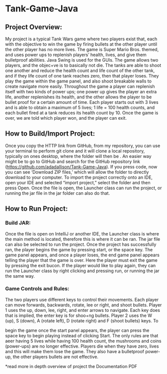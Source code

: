 # Tank-Game-Java


## Project Overview:
My project is a typical Tank Wars game where two players exist that, each with the objective to win the game by firing bullets at the other player until 
the other player has no more lives. The game is Super Mario Bros. themed, and uses power ups to replenish players’ health, lives, and give them bulletproof 
abilities. Java Swing is used for the GUIs. The game allows two players, and the objec+ve is to basically not die. The tanks 
are able to shoot one another and reduce the health count and life count of the other tank, and if they life count of one tank reaches zero, then that player 
loses. They play the game within the game panel, and also shoot breakable walls to create navigate more easily. Throughout the game a player can replenish itself 
with two kinds of power ups; one power up gives the player an extra life, another replenishes its health, and the other allows the player to be bullet proof for
a certain amount of time. Each player starts out with 3 lives and is able to obtain a maximum of 5 lives; 1 life = 100 health counts, and each bullet fired at a 
tank reduces its health count by 10. Once the game is over, we are told which player won, and the player can exit.

## How to Build/Import Project:
Once you copy the HTTP link from GitHub, from my repository, you can use your terminal to perform git clone and it will clone a local repository,
typically on ones desktop, where the folder will then be . An easier way might be to go to GitHub and search for the GitHub repository link 
(https://github.com/adadallison/Tank-Game-Java). If you press code, now you can see ‘Download ZIP files,’ which will allow the folder to directly
download to your computer. To import the project correctly onto an IDE, open your IDE and selected “import project,” select the folder and then press Open. 
Once the file is open, the Launcher class can run the project, or running the jar file in the jar folder can also do that.


## How to Run Project:

### Build JAR:
Once the file is open on IntelliJ or another IDE, the Launcher class is where the main method is located, therefore this is where it can be ran. The jar file can also be selected to run the project. Once the project has successfully ran, the player begins the game by pressing start, or the space key. The game panel appears, and once a player loses, the end game panel appears telling the player that the game is over. Here the player must exit the game by pressing the exit bucon. If the player would like to play again, they can run the Launcher class by right clicking and pressing run, or running the jar the same way.

### Game Controls and Rules:
The two players use different keys to control their movements. Each player can move forwards, backwards, rotate, lee or right, and shoot bullets. Player 1 uses the up, down, lee, right, and enter arrows to navigate. Each key does that is implied, the enter key is for shoo+ng bullets. Player 2 uses the W (up), S (down), A (rotate left), D (rotate right) and F (shoot bullets) keys. To
 
begin the game once the start panel appears, the player can press the space key to begin playing instead of clicking Start.
The only rules are that aeer having 5 lives while having 100 health count, the mushrooms and coins (power-ups) are no longer effective. Players die when they have zero, lives and this will make them lose the game. They also have a bulletproof power-up, the other players bullets are not effective.


*read more in depth overview of project the Documentation PDF
